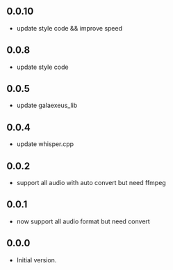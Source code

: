 ## 0.0.10
- update style code && improve speed

## 0.0.8
- update style code

## 0.0.5
- update galaexeus_lib
  
## 0.0.4
- update whisper.cpp
## 0.0.2
- support all audio with auto convert but need ffmpeg

## 0.0.1
- now support all audio format but need convert

## 0.0.0

- Initial version.
